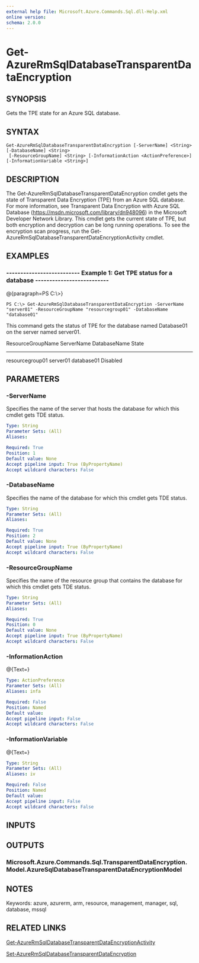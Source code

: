 ```yaml
---
external help file: Microsoft.Azure.Commands.Sql.dll-Help.xml
online version: 
schema: 2.0.0
---
```


# Get-AzureRmSqlDatabaseTransparentDataEncryption
## SYNOPSIS
Gets the TPE state for an Azure SQL database.

## SYNTAX

```
Get-AzureRmSqlDatabaseTransparentDataEncryption [-ServerName] <String> [-DatabaseName] <String>
 [-ResourceGroupName] <String> [-InformationAction <ActionPreference>] [-InformationVariable <String>]
```

## DESCRIPTION
The Get-AzureRmSqlDatabaseTransparentDataEncryption cmdlet gets the state of Transparent Data Encryption (TPE) from an Azure SQL database.
For more information, see Transparent Data Encryption with Azure SQL Database (https://msdn.microsoft.com/library/dn948096) in the Microsoft Developer Network Library.
This cmdlet gets the current state of TPE, but both encryption and decryption can be long running operations.
To see the encryption scan progress, run the Get-AzureRmSqlDatabaseTransparentDataEncryptionActivity cmdlet.

## EXAMPLES

### --------------------------  Example 1: Get TPE status for a database  --------------------------
@{paragraph=PS C:\\\>}

```
PS C:\> Get-AzureRmSqlDatabaseTransparentDataEncryption -ServerName "server01" -ResourceGroupName "resourcegroup01" -DatabaseName "database01"
```

This command gets the status of TPE for the database named Database01 on the server named server01.

ResourceGroupName             ServerName                    DatabaseName                                          State
-----------------             ----------                    ------------                                          -----
resourcegroup01               server01                      database01                                            Disabled

## PARAMETERS

### -ServerName
Specifies the name of the server that hosts the database for which this cmdlet gets TDE status.

```yaml
Type: String
Parameter Sets: (All)
Aliases: 

Required: True
Position: 1
Default value: None
Accept pipeline input: True (ByPropertyName)
Accept wildcard characters: False
```

### -DatabaseName
Specifies the name of the database for which this cmdlet gets TDE status.

```yaml
Type: String
Parameter Sets: (All)
Aliases: 

Required: True
Position: 2
Default value: None
Accept pipeline input: True (ByPropertyName)
Accept wildcard characters: False
```

### -ResourceGroupName
Specifies the name of the resource group that contains the database for which this cmdlet gets TDE status.

```yaml
Type: String
Parameter Sets: (All)
Aliases: 

Required: True
Position: 0
Default value: None
Accept pipeline input: True (ByPropertyName)
Accept wildcard characters: False
```

### -InformationAction
@{Text=}

```yaml
Type: ActionPreference
Parameter Sets: (All)
Aliases: infa

Required: False
Position: Named
Default value: 
Accept pipeline input: False
Accept wildcard characters: False
```

### -InformationVariable
@{Text=}

```yaml
Type: String
Parameter Sets: (All)
Aliases: iv

Required: False
Position: Named
Default value: 
Accept pipeline input: False
Accept wildcard characters: False
```

## INPUTS

## OUTPUTS

### Microsoft.Azure.Commands.Sql.TransparentDataEncryption.Model.AzureSqlDatabaseTransparentDataEncryptionModel

## NOTES
Keywords: azure, azurerm, arm, resource, management, manager, sql, database, mssql

## RELATED LINKS

[Get-AzureRmSqlDatabaseTransparentDataEncryptionActivity]()

[Set-AzureRmSqlDatabaseTransparentDataEncryption]()

